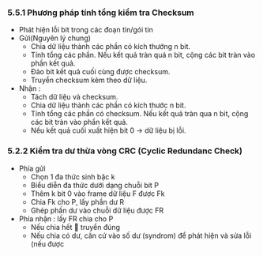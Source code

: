### 5.5.1 Phương pháp tính tổng kiểm tra Checksum
- Phát hiện lỗi bit trong các đoạn tin/gói tin
- Gửi(Nguyên lý chung)
    + Chia dữ liệu thành các phần có kích thướng n bit.
    + Tính tổng các phần. Nếu kết quả tràn quá n bit, cộng các bit tràn vào phần kết quả.
    + Đảo bit kết quả cuối cùng được checksum.
    + Truyền checksum kèm theo dữ liệu.
- Nhận : 
    + Tách dữ liệu và checksum.
    + Chia dữ liệu thành các phần có kích thước n bit.
    + Tính tổng các phần có checksum. Nếu kết quả tràn qua n bit, cộng các bit tràn vào phần kết quả.
    + Nếu kết quả cuối xuất hiện bit 0 -> dữ liệu bị lỗi.
### 5.2.2 Kiểm tra dư thừa vòng CRC (Cyclic Redundanc Check)
- Phía gửi
    + Chọn 1 đa thức sinh bậc k
    + Biểu diễn đa thức dưới dạng chuỗi bit P
    + Thêm k bit 0 vào frame dữ liệu F được Fk
    + Chia Fk cho P, lấy phần dư R
    + Ghép phần dư vào chuỗi dữ liệu được FR
- Phía nhận : lấy FR chia cho P 
    + Nếu chia hết  truyền đúng
    + Nếu chia có dư, căn cứ vào số dư (syndrom) để phát hiện và sửa lỗi (nếu được